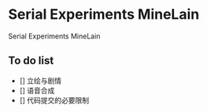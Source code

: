 # Serial Experiments MineLain
 Serial Experiments MineLain

## To do list
- [] 立绘与剧情
- [] 语音合成
- [] 代码提交的必要限制

